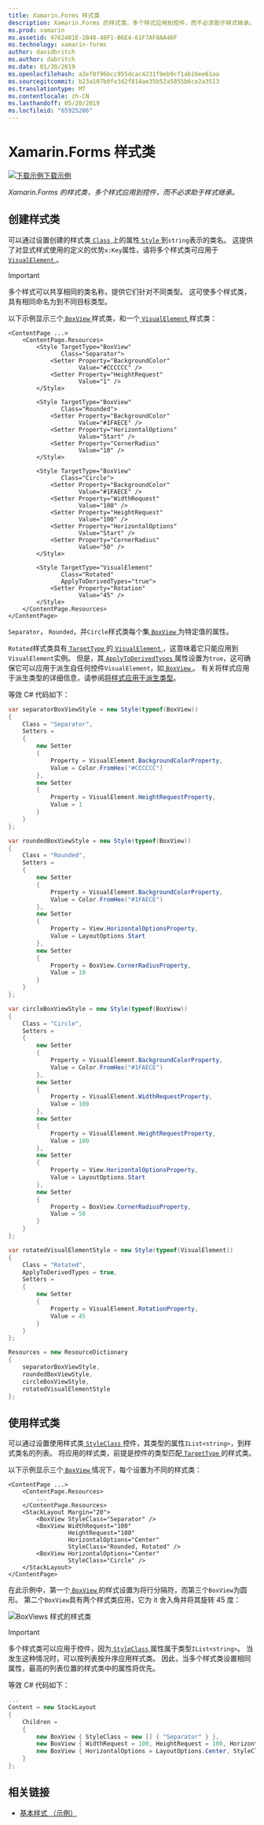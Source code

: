 ```yaml
---
title: Xamarin.Forms 样式类
description: Xamarin.Forms 的样式类，多个样式应用到控件，而不必求助于样式继承。
ms.prod: xamarin
ms.assetid: 4762401E-2B48-48F1-B6E4-61F7AF8AA46F
ms.technology: xamarin-forms
author: davidbritch
ms.author: dabritch
ms.date: 01/30/2019
ms.openlocfilehash: a3ef0f96bcc955dcac4231f9eb9cf1ab16ee61aa
ms.sourcegitcommit: b23a107b0fe3d2f814ae35b52a5855b6ce2a3513
ms.translationtype: MT
ms.contentlocale: zh-CN
ms.lasthandoff: 05/20/2019
ms.locfileid: "65925286"
---
```

# <a name="xamarinforms-style-classes"></a>Xamarin.Forms 样式类

[![下载示例](~/media/shared/download.png)下载示例](https://developer.xamarin.com/samples/xamarin-forms/UserInterface/Styles/BasicStyles/)

_Xamarin.Forms 的样式类，多个样式应用到控件，而不必求助于样式继承。_

## <a name="create-style-classes"></a>创建样式类

可以通过设置创建的样式类[ `Class` ](xref:Xamarin.Forms.Style.Class)上的属性[ `Style` ](xref:Xamarin.Forms.Style)到`string`表示的类名。 这提供了对显式样式使用的定义的优势`x:Key`属性，请将多个样式类可应用于[ `VisualElement` ](xref:Xamarin.Forms.VisualElement)。

> [!IMPORTANT]
> 多个样式可以共享相同的类名称，提供它们针对不同类型。 这可使多个样式类，具有相同命名为到不同目标类型。

以下示例显示三个[ `BoxView` ](xref:Xamarin.Forms.BoxView)样式类，和一个[ `VisualElement` ](xref:Xamarin.Forms.VisualElement)样式类：

```xaml
<ContentPage ...>
    <ContentPage.Resources>
        <Style TargetType="BoxView"
               Class="Separator">
            <Setter Property="BackgroundColor"
                    Value="#CCCCCC" />
            <Setter Property="HeightRequest"
                    Value="1" />
        </Style>

        <Style TargetType="BoxView"
               Class="Rounded">
            <Setter Property="BackgroundColor"
                    Value="#1FAECE" />
            <Setter Property="HorizontalOptions"
                    Value="Start" />
            <Setter Property="CornerRadius"
                    Value="10" />
        </Style>    

        <Style TargetType="BoxView"
               Class="Circle">
            <Setter Property="BackgroundColor"
                    Value="#1FAECE" />
            <Setter Property="WidthRequest"
                    Value="100" />
            <Setter Property="HeightRequest"
                    Value="100" />
            <Setter Property="HorizontalOptions"
                    Value="Start" />
            <Setter Property="CornerRadius"
                    Value="50" />
        </Style>

        <Style TargetType="VisualElement"
               Class="Rotated"
               ApplyToDerivedTypes="true">
            <Setter Property="Rotation"
                    Value="45" />
        </Style>        
    </ContentPage.Resources>
</ContentPage>
```

`Separator`， `Rounded`，并`Circle`样式类每个集[ `BoxView` ](xref:Xamarin.Forms.BoxView)为特定值的属性。

`Rotated`样式类具有[ `TargetType` ](xref:Xamarin.Forms.Style.TargetType)的[ `VisualElement` ](xref:Xamarin.Forms.VisualElement)，这意味着它只能应用到`VisualElement`实例。 但是，其[ `ApplyToDerivedTypes` ](xref:Xamarin.Forms.Style.ApplyToDerivedTypes)属性设置为`true`，这可确保它可以应用于派生自任何控件`VisualElement`，如[ `BoxView` ](xref:Xamarin.Forms.BoxView)。 有关将样式应用于派生类型的详细信息，请参阅[将样式应用于派生类型](implicit.md#apply-a-style-to-derived-types)。

等效 C# 代码如下：

```csharp
var separatorBoxViewStyle = new Style(typeof(BoxView))
{
    Class = "Separator",
    Setters =
    {
        new Setter
        {
            Property = VisualElement.BackgroundColorProperty,
            Value = Color.FromHex("#CCCCCC")
        },
        new Setter
        {
            Property = VisualElement.HeightRequestProperty,
            Value = 1
        }
    }
};

var roundedBoxViewStyle = new Style(typeof(BoxView))
{
    Class = "Rounded",
    Setters =
    {
        new Setter
        {
            Property = VisualElement.BackgroundColorProperty,
            Value = Color.FromHex("#1FAECE")
        },
        new Setter
        {
            Property = View.HorizontalOptionsProperty,
            Value = LayoutOptions.Start
        },
        new Setter
        {
            Property = BoxView.CornerRadiusProperty,
            Value = 10
        }
    }
};

var circleBoxViewStyle = new Style(typeof(BoxView))
{
    Class = "Circle",
    Setters =
    {
        new Setter
        {
            Property = VisualElement.BackgroundColorProperty,
            Value = Color.FromHex("#1FAECE")
        },
        new Setter
        {
            Property = VisualElement.WidthRequestProperty,
            Value = 100
        },
        new Setter
        {
            Property = VisualElement.HeightRequestProperty,
            Value = 100
        },
        new Setter
        {
            Property = View.HorizontalOptionsProperty,
            Value = LayoutOptions.Start
        },
        new Setter
        {
            Property = BoxView.CornerRadiusProperty,
            Value = 50
        }
    }
};

var rotatedVisualElementStyle = new Style(typeof(VisualElement))
{
    Class = "Rotated",
    ApplyToDerivedTypes = true,
    Setters =
    {
        new Setter
        {
            Property = VisualElement.RotationProperty,
            Value = 45
        }
    }
};

Resources = new ResourceDictionary
{
    separatorBoxViewStyle,
    roundedBoxViewStyle,
    circleBoxViewStyle,
    rotatedVisualElementStyle
};
```

## <a name="consume-style-classes"></a>使用样式类

可以通过设置使用样式类[ `StyleClass` ](xref:Xamarin.Forms.NavigableElement.StyleClass)控件，其类型的属性`IList<string>`，到样式类名的列表。 将应用的样式类，前提是控件的类型匹配[ `TargetType` ](xref:Xamarin.Forms.Style.TargetType)的样式类。

以下示例显示三个[ `BoxView` ](xref:Xamarin.Forms.BoxView)情况下，每个设置为不同的样式类：

```xaml
<ContentPage ...>
    <ContentPage.Resources>
        ...
    </ContentPage.Resources>
    <StackLayout Margin="20">
        <BoxView StyleClass="Separator" />       
        <BoxView WidthRequest="100"
                 HeightRequest="100"
                 HorizontalOptions="Center"
                 StyleClass="Rounded, Rotated" />
        <BoxView HorizontalOptions="Center"
                 StyleClass="Circle" />
    </StackLayout>
</ContentPage>    
```

在此示例中，第一个[ `BoxView` ](xref:Xamarin.Forms.BoxView)的样式设置为将行分隔符，而第三个`BoxView`为圆形。 第二个`BoxView`具有两个样式类应用，它为 it 舍入角并将其旋转 45 度：

![](style-class-images/boxviews.png "BoxViews 样式的样式类")

> [!IMPORTANT]
> 多个样式类可以应用于控件，因为[ `StyleClass` ](xref:Xamarin.Forms.NavigableElement.StyleClass)属性属于类型`IList<string>`。 当发生这种情况时，可以按列表按升序应用样式类。 因此，当多个样式类设置相同属性，最高的列表位置的样式类中的属性将优先。

等效 C# 代码如下：

```csharp
...
Content = new StackLayout
{
    Children =
    {
        new BoxView { StyleClass = new [] { "Separator" } },
        new BoxView { WidthRequest = 100, HeightRequest = 100, HorizontalOptions = LayoutOptions.Center, StyleClass = new [] { "Rounded", "Rotated" } },
        new BoxView { HorizontalOptions = LayoutOptions.Center, StyleClass = new [] { "Circle" } }
    }
};
```

## <a name="related-links"></a>相关链接

- [基本样式 （示例）](https://developer.xamarin.com/samples/xamarin-forms/UserInterface/Styles/BasicStyles/)
